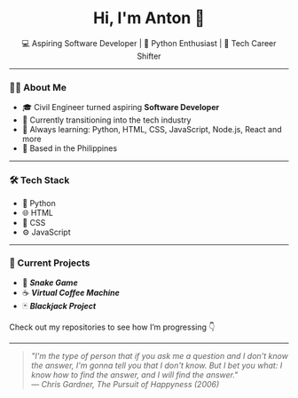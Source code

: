 <h1 align="center">Hi, I'm Anton 👋</h1>

<p align="center">
  💻 Aspiring Software Developer | 🐍 Python Enthusiast | 🚀 Tech Career Shifter
</p>

---

### 👨‍💻 About Me

- 🎓 Civil Engineer turned aspiring **Software Developer**
- 🔁 Currently transitioning into the tech industry
- 🧠 Always learning: Python, HTML, CSS, JavaScript, Node.js, React and more
- 📍 Based in the Philippines

---

### 🛠️ Tech Stack

- 🐍 Python
- 🌐 HTML
- 🎨 CSS
- ⚙️ JavaScript

---

### 📌 Current Projects

- 🐍 ***Snake Game***
- ☕ ***Virtual Coffee Machine***
- 🃏 ***Blackjack Project***

Check out my repositories to see how I’m progressing 👇

---

> *"I'm the type of person that if you ask me a question and I don't know the answer, I'm gonna tell you that I don't know. But I bet you what: I know how to find the answer, and I will find the answer."*  
> — *Chris Gardner,* *The Pursuit of Happyness (2006)*

